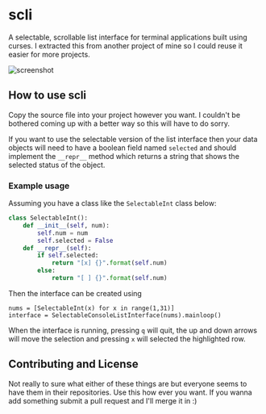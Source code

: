 # scli
A selectable, scrollable list interface for terminal applications built using curses.
I extracted this from another project of mine so I could reuse it easier for more projects.

![screenshot](http://i.imgur.com/PEi3Q98.png)

## How to use scli
Copy the source file into your project however you want. I couldn't be bothered coming up with a better way so this will have to do sorry.

If you want to use the selectable version of the list interface then your data objects will need to have a boolean field named `selected` and should implement the `__repr__` method which returns a string that shows the selected status of the object.

### Example usage
Assuming you have a class like the `SelectableInt` class below:
``` python
class SelectableInt():
	def __init__(self, num):
		self.num = num
		self.selected = False
	def __repr__(self):
		if self.selected:
			return "[x] {}".format(self.num)
		else:
			return "[ ] {}".format(self.num)
```

Then the interface can be created using
```
nums = [SelectableInt(x) for x in range(1,31)]
interface = SelectableConsoleListInterface(nums).mainloop()
```

When the interface is running, pressing `q` will quit, the up and down arrows will move the selection and pressing `x` will selected the highlighted row.

## Contributing and License
Not really to sure what either of these things are but everyone seems to have them in their repositories. Use this how ever you want. If you wanna add something submit a pull request and I'll merge it in :)
